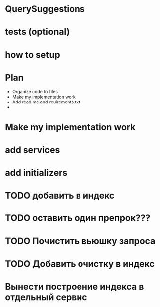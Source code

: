 # QuerySuggestions
<describtion>

# tests (optional)

# how to setup

# Plan
 - Organize code to files
 - Make my implementation work
 - Add read me and reuirements.txt
 - 

# Make my implementation work
# add services
# add initializers

# TODO добавить в индекс
<!-- self.index = faiss.IndexFlatL2(embeddings.shape[1])
self.index = faiss.IndexIDMap(self.index)
self.index.add_with_ids(embeddings, np.array(idxs)) -->


# TODO оставить один препрок???

# TODO Почистить вьюшку запроса

# TODO Добавить очистку в индекс

# Вынести построение индекса в отдельный сервис
